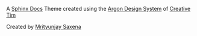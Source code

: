 A [Sphinx Docs](https://www.sphinx-doc.org/en/master/) Theme created using the [Argon Design System](https://www.creative-tim.com/product/argon-design-system) of [Creative Tim](https://www.creative-tim.com/)

Created by [Mrityunjay Saxena](https://github.com/mrityunjaygr8)